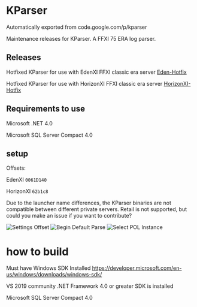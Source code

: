# KParser
Automatically exported from code.google.com/p/kparser

Maintenance releases for KParser. A FFXI 75 ERA log parser.

## Releases
Hotfixed KParser for use with EdenXI FFXI classic era server [Eden-Hotfix](https://github.com/poroburu/kparser/releases/tag/Eden-Hotfix)

Hotfixed KParser for use with HorizonXI FFXI classic era server [HorizonXI-Hotfix](https://github.com/poroburu/kparser/releases/tag/HorizonXI-Hotfix)

## Requirements to use
Microsoft .NET 4.0

Microsoft SQL Server Compact 4.0

## setup
Offsets: 

EdenXI `0061D140`

HorizonXI `62b1c8`

Due to the launcher name differences, the KParser binaries are not compatible between different private servers. 
Retail is not supported, but could you make an issue if you want to contribute?

![Settings Offset]([https://i.imgur.com/kHMSsvK.png]([https://github.com/edwardcd/FFXI-kparser/blob/master/Documentation/0061D140.png)](https://github.com/edwardcd/FFXI-kparser/blob/master/Documentation/0061D140.png?raw=true))
![Begin Default Parse]([https://i.imgur.com/H8lARz7.png](https://github.com/edwardcd/FFXI-kparser/blob/master/Documentation/BeginDefaultParse.png))
![Select POL Instance]([https://i.imgur.com/UUXI8Z2.png](https://github.com/edwardcd/FFXI-kparser/blob/master/Documentation/SelectProcess.png))

# how to build
Must have Windows SDK Installed
https://developer.microsoft.com/en-us/windows/downloads/windows-sdk/

VS 2019 community
.NET Framework 4.0 or greater SDK is installed

Microsoft SQL Server Compact 4.0

